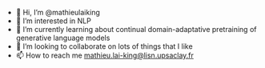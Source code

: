- 👋 Hi, I’m @mathieulaiking
- 👀 I’m interested in NLP
- 🌱 I’m currently learning about continual domain-adaptative pretraining of generative language models
- 💞️ I’m looking to collaborate on lots of things that I like 
- 📫 How to reach me mathieu.lai-king@lisn.upsaclay.fr  

<!---
mathieulaiking/mathieulaiking is a ✨ special ✨ repository because its `README.md` (this file) appears on your GitHub profile.
You can click the Preview link to take a look at your changes.
--->
